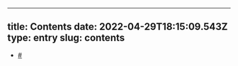 
---
title: Contents 
date: 2022-04-29T18:15:09.543Z
type: entry
slug: contents
---
*  [#](#627a64fa-eb09-4dea-bbf8-1f52ede05d26)

